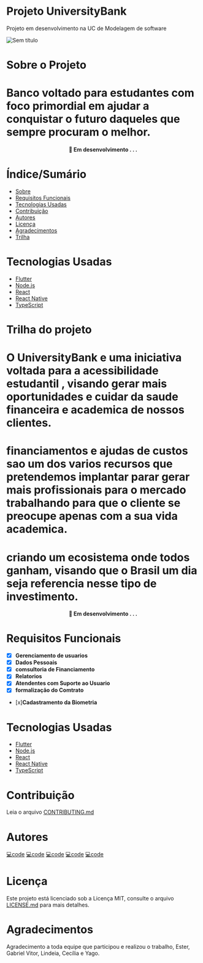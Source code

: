 # Projeto UniversityBank
Projeto em desenvolvimento na UC de Modelagem de software


![Sem título](https://user-images.githubusercontent.com/89614679/137410501-78e07399-aba2-4ec8-a02b-45e34ddde286.png)


# Sobre o Projeto

# Banco voltado para estudantes com foco primordial em ajudar a conquistar o futuro daqueles que sempre procuram o melhor.



<h4 align="center"> 
	🚧  Em desenvolvimento . . .
</h4>


# Índice/Sumário

* [Sobre](#sobre-o-projeto)
* [Requisitos Funcionais](#requisitos-funcionais)
* [Tecnologias Usadas](#tecnologias-usadas)
* [Contribuição](#contribuição)
* [Autores](#autores)
* [Licença](#licença)
* [Agradecimentos](#agradecimentos)
* [Trilha](#trilha-do-projeto)




# Tecnologias Usadas

- [Flutter](https://flutter.dev/)
- [Node.js](https://nodejs.org/en/)
- [React](https://pt-br.reactjs.org/)
- [React Native](https://reactnative.dev/)
- [TypeScript](https://www.typescriptlang.org/)









# Trilha do projeto

# O UniversityBank e uma iniciativa voltada para a acessibilidade estudantil , visando gerar mais oportunidades e cuidar da saude financeira e academica de nossos clientes.
 # financiamentos e ajudas de custos sao um dos varios recursos que pretendemos implantar parar gerar mais profissionais para o mercado trabalhando para que o cliente se preocupe apenas com a sua vida academica. 
 # criando um ecosistema onde todos ganham, visando que o Brasil um dia seja referencia nesse tipo de investimento.


<h4 align="center"> 
	🚧  Em desenvolvimento . . .
</h4>




# Requisitos Funcionais 

- [x] **Gerenciamento de usuarios**
- [x] **Dados Pessoais**
- [x] **comsultoria de Financiamento**
- [x] **Relatorios**
- [x] **Atendentes com Suporte ao Usuario**
- [x] **formalização do Comtrato**
- [x]**Cadastramento da Biometria**

# Tecnologias Usadas

- [Flutter](https://flutter.dev/)
- [Node.js](https://nodejs.org/en/)
- [React](https://pt-br.reactjs.org/)
- [React Native](https://reactnative.dev/)
- [TypeScript](https://www.typescriptlang.org/)

# Contribuição

Leia o arquivo [CONTRIBUTING.md](license.md) 

# Autores

[💻code](https://github.com/Ceduda23)
[💻code](https://github.com/Lindeia)
[💻code](https://github.com/yagohpt11221)
[💻code](https://github.com/Gabriel21Oliver)
[💻code](https://github.com/Estermaiag)


# Licença

Este projeto está licenciado sob a Licença MIT,  consulte o arquivo [LICENSE.md](LICENSE.md) para mais detalhes.

# Agradecimentos
Agradecimento a toda equipe que participou e realizou o trabalho, Ester, Gabriel Vitor, Lindeia, Cecília e Yago.

